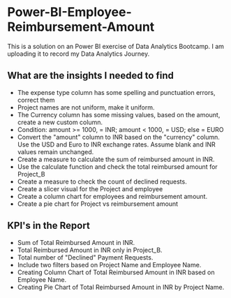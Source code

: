 # Power-BI-Employee-Reimbursement-Amount
This is a solution on an Power BI exercise of Data Analytics Bootcamp. I am uploading it to record my Data Analytics Journey.

## What are the insights I needed to find
- The expense type column has some spelling and punctuation errors, correct them
- Project names are not uniform, make it uniform.
- The Currency column has some missing values, based on the amount, create a new custom column.
- Condition: amount >= 1000, = INR; amount < 1000, = USD; else = EURO
- Convert the "amount" column to INR based on the "currency" column. Use the USD and Euro to INR exchange rates. Assume blank and INR values remain unchanged.
- Create a measure to calculate the sum of reimbursed amount in INR.
- Use the calculate function and check the total reimbursed amount for Project_B
- Create a measure to check the count of declined requests.
- Create a slicer visual for the Project and employee
- Create a column chart for employees and reimbursement amount.
- Create a pie chart for Project vs reimbursement amount
## KPI's in the Report
- Sum of Total Reimbursed Amount in INR.
- Total Reimbursed Amount in INR only in Project_B.
- Total number of "Declined" Payment Requests.
- Include two filters based on Project Name and Employee Name.
- Creating Column Chart of Total Reimbursed Amount in INR based on Employee Name.
- Creating Pie Chart of Total Reimbursed Amount in INR by Project Name.
